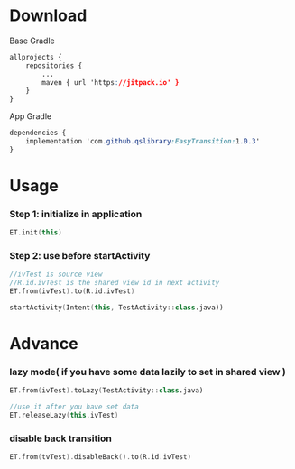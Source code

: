 # Download

Base Gradle

```css
allprojects {
    repositories {
        ...
        maven { url 'https://jitpack.io' }
    }
}
```

App Gradle

```css
dependencies {
	implementation 'com.github.qslibrary:EasyTransition:1.0.3'
}
```

# Usage

### Step 1: initialize in application

```kotlin
ET.init(this)
```

### Step 2: use before startActivity

```kotlin
//ivTest is source view
//R.id.ivTest is the shared view id in next activity
ET.from(ivTest).to(R.id.ivTest)

startActivity(Intent(this, TestActivity::class.java))
```

# Advance

### lazy mode( if you have some data lazily to set in shared view )

```kotlin
ET.from(ivTest).toLazy(TestActivity::class.java)
```

```kotlin
//use it after you have set data
ET.releaseLazy(this,ivTest)
```

### disable back transition

```kotlin
ET.from(tvTest).disableBack().to(R.id.ivTest)
```